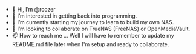 - 👋 Hi, I’m @rcozer
- 👀 I’m interested in getting back into programming.
- 🌱 I’m currently starting my journey to learn to build my own NAS.  
- 💞️ I’m looking to collaborate on TrueNAS (FreeNAS) or OpenMediaVault.
- 📫 How to reach me ... Well I will have to remember to update my README.md file later when I'm setup and ready to collaborate. 

<!---
rcozer/rcozer is a ✨ special ✨ repository because its `README.md` (this file) appears on your GitHub profile.
You can click the Preview link to take a look at your changes.
--->
